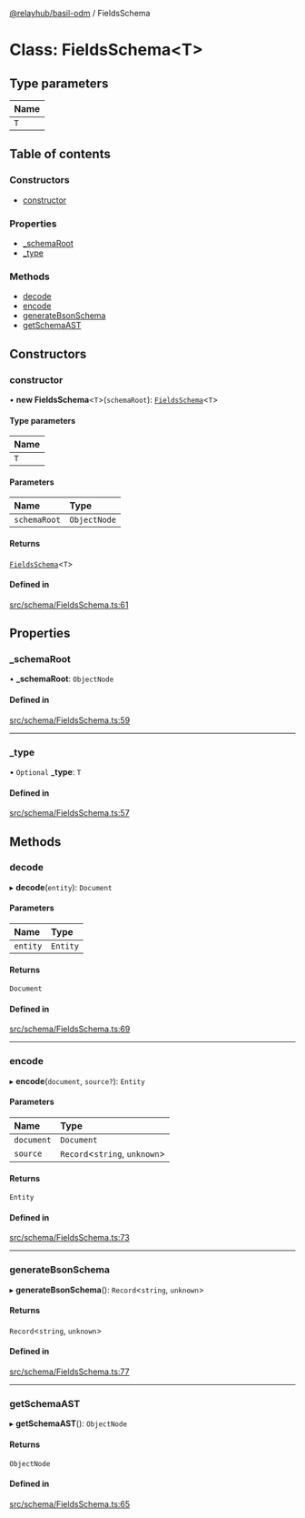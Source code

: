 [@relayhub/basil-odm](../README.md) / FieldsSchema

# Class: FieldsSchema\<T\>

## Type parameters

| Name |
| :------ |
| `T` |

## Table of contents

### Constructors

- [constructor](FieldsSchema.md#constructor)

### Properties

- [\_schemaRoot](FieldsSchema.md#_schemaroot)
- [\_type](FieldsSchema.md#_type)

### Methods

- [decode](FieldsSchema.md#decode)
- [encode](FieldsSchema.md#encode)
- [generateBsonSchema](FieldsSchema.md#generatebsonschema)
- [getSchemaAST](FieldsSchema.md#getschemaast)

## Constructors

### constructor

• **new FieldsSchema**\<`T`\>(`schemaRoot`): [`FieldsSchema`](FieldsSchema.md)\<`T`\>

#### Type parameters

| Name |
| :------ |
| `T` |

#### Parameters

| Name | Type |
| :------ | :------ |
| `schemaRoot` | `ObjectNode` |

#### Returns

[`FieldsSchema`](FieldsSchema.md)\<`T`\>

#### Defined in

[src/schema/FieldsSchema.ts:61](https://github.com/relayhub/basil-odm/blob/23aa37c/src/schema/FieldsSchema.ts#L61)

## Properties

### \_schemaRoot

• **\_schemaRoot**: `ObjectNode`

#### Defined in

[src/schema/FieldsSchema.ts:59](https://github.com/relayhub/basil-odm/blob/23aa37c/src/schema/FieldsSchema.ts#L59)

___

### \_type

• `Optional` **\_type**: `T`

#### Defined in

[src/schema/FieldsSchema.ts:57](https://github.com/relayhub/basil-odm/blob/23aa37c/src/schema/FieldsSchema.ts#L57)

## Methods

### decode

▸ **decode**(`entity`): `Document`

#### Parameters

| Name | Type |
| :------ | :------ |
| `entity` | `Entity` |

#### Returns

`Document`

#### Defined in

[src/schema/FieldsSchema.ts:69](https://github.com/relayhub/basil-odm/blob/23aa37c/src/schema/FieldsSchema.ts#L69)

___

### encode

▸ **encode**(`document`, `source?`): `Entity`

#### Parameters

| Name | Type |
| :------ | :------ |
| `document` | `Document` |
| `source` | `Record`\<`string`, `unknown`\> |

#### Returns

`Entity`

#### Defined in

[src/schema/FieldsSchema.ts:73](https://github.com/relayhub/basil-odm/blob/23aa37c/src/schema/FieldsSchema.ts#L73)

___

### generateBsonSchema

▸ **generateBsonSchema**(): `Record`\<`string`, `unknown`\>

#### Returns

`Record`\<`string`, `unknown`\>

#### Defined in

[src/schema/FieldsSchema.ts:77](https://github.com/relayhub/basil-odm/blob/23aa37c/src/schema/FieldsSchema.ts#L77)

___

### getSchemaAST

▸ **getSchemaAST**(): `ObjectNode`

#### Returns

`ObjectNode`

#### Defined in

[src/schema/FieldsSchema.ts:65](https://github.com/relayhub/basil-odm/blob/23aa37c/src/schema/FieldsSchema.ts#L65)
